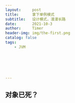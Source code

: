 ```yaml
---
layout:     post
title:      拿下单例模式
subtitle:   设计模式，漫漫长路
date:       2021-10-3
author:     Timer
header-img: img/the-first.png
catalog: false
tags:
    - JVM






---
```


## 对象已死？













